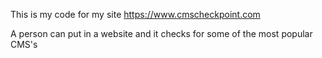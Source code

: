 This is my code for my site https://www.cmscheckpoint.com

A person can put in a website and it checks for some of the most popular CMS's
